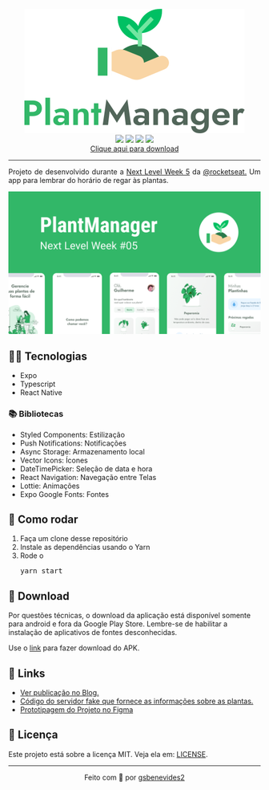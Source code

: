 <p align="center">
<img alt="PlantManager" title="PlantManager" src=".github/logo.svg" />
<br>
<img src="https://img.shields.io/badge/TypeScript-32B768?style=for-the-badge&logo=typescript&logoColor=white">
<img src="https://img.shields.io/badge/Expo-32B768?style=for-the-badge&logo=expo&logoColor=white">
<img src="https://img.shields.io/badge/React Native-32B768?style=for-the-badge&logo=react&logoColor=white">
<img src="https://img.shields.io/badge/Styled Components-32B768?style=for-the-badge&logo=styledcomponents&logoColor=white"><br>
<a href="https://github.com/gsbenevides2/nlw-05-plantmanager/releases/tag/1.0.0">Clique aqui para download</a>
</p>
<hr>
<p align="justify" >Projeto de desenvolvido durante a <a href="https://nextlevelweek.com">Next Level Week 5</a> da <a href="https://github.com/rocketseat">@rocketseat.</a> Um app para lembrar do horário de regar às plantas.</p>

<p align="center">
  <img src=".github/capa.png">
</p>

<h2>👨‍💻 Tecnologias</h2>
<ul>
<li>Expo</li>
<li>Typescript</li>
<li>React Native</li>
</ul>
<h3>📚 Bibliotecas</h3>
<ul>
<li>Styled Components: Estilização</li>
<li>Push Notifications: Notificações</li>
<li>Async Storage: Armazenamento local</li>
<li>Vector Icons: Ícones</li>
<li>DateTimePicker: Seleção de data e hora</li>
<li>React Navigation: Navegação entre Telas</li>
<li>Lottie: Animações</li>
<li>Expo Google Fonts: Fontes</li>
</ul>

<h2>🏃 Como rodar</h2>
<ol>
<li>Faça um clone desse repositório</li>
<li>Instale as dependências usando o Yarn</li>
<li>Rode o <pre>yarn start</pre></li>
</ol>

<h2>📲 Download</h2>
<p>Por questões técnicas, o download da aplicação está disponível somente para android e fora da Google Play Store. Lembre-se de habilitar a instalação de aplicativos de fontes desconhecidas.</p>
<p>Use o <a href="https://github.com/gsbenevides2/nlw-05-plantmanager/releases/tag/1.0.0"> link</a> para fazer download do APK.</p>


<h2>🔗 Links</h2>
<ul>
<li><a href="https://gui.dev.br/blog/post/uma-semana-puxada-por%C3%A9m-incr%C3%ADvel-%F0%9F%9A%80">Ver publicação no Blog.</a></li>
<li><a href="https://github.com/gsbenevides2/nlw-05-server">Código do servidor fake que fornece as informações sobre as plantas.</a></li>
<li><a href="https://www.figma.com/file/WscOhp32wfbuWSDhVsYiE5/PlantManager?type=design&node-id=0%3A1&mode=design&t=XFOeaD2keaVB8xoH-1">Prototipagem do Projeto no Figma</a></li>
</ul>

<h2>📃 Licença</h2>
<p>Este projeto está sobre a licença MIT. Veja ela em: <a href="LICENSE">LICENSE</a>.</p>
<hr/>
<p align="center">Feito com 💚 por <a href="https://gui.dev.br">gsbenevides2</a><b>
